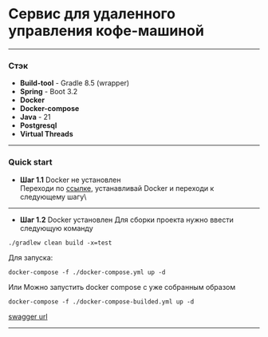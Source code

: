 # Сервис для удаленного управления кофе-машиной
***
### Стэк
* **Build-tool** - Gradle 8.5 (wrapper)
* **Spring** - Boot 3.2
* **Docker**
* **Docker-compose**
* **Java** - 21
* **Postgresql**
* **Virtual Threads**
***
### Quick start
* **Шаг 1.1** Docker не установлен\
Переходи по [ссылке](https://www.docker.com/products/docker-desktop/), устанавливай Docker и переходи к следующему шагу\

***
* **Шаг 1.2** Docker установлен
Для сборки проекта нужно ввести следующую команду
```shell
./gradlew clean build -x=test
```
Для запуска:
```shell
docker-compose -f ./docker-compose.yml up -d
```
Или
Можно запустить docker compose с уже собранным образом
```shell
docker-compose -f ./docker-compose-builded.yml up -d
```
[swagger url](http://localhost/swagger-ui/index.html)
***

